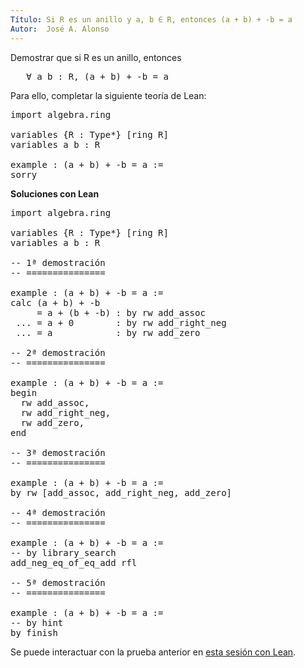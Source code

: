 ```yaml
---
Título: Si R es un anillo y a, b ∈ R, entonces (a + b) + -b = a
Autor:  José A. Alonso
---
```


Demostrar que si R es un anillo, entonces
<pre lang="text">
   ∀ a b : R, (a + b) + -b = a
</pre>

Para ello, completar la siguiente teoría de Lean:

<pre lang="lean">
import algebra.ring

variables {R : Type*} [ring R]
variables a b : R

example : (a + b) + -b = a :=
sorry
</pre>

<b>Soluciones con Lean</b>

<pre lang="lean">
import algebra.ring

variables {R : Type*} [ring R]
variables a b : R

-- 1ª demostración
-- ===============

example : (a + b) + -b = a :=
calc (a + b) + -b
     = a + (b + -b) : by rw add_assoc
 ... = a + 0        : by rw add_right_neg
 ... = a            : by rw add_zero

-- 2ª demostración
-- ===============

example : (a + b) + -b = a :=
begin
  rw add_assoc,
  rw add_right_neg,
  rw add_zero,
end

-- 3ª demostración
-- ===============

example : (a + b) + -b = a :=
by rw [add_assoc, add_right_neg, add_zero]

-- 4ª demostración
-- ===============

example : (a + b) + -b = a :=
-- by library_search
add_neg_eq_of_eq_add rfl

-- 5ª demostración
-- ===============

example : (a + b) + -b = a :=
-- by hint
by finish
</pre>

Se puede interactuar con la prueba anterior en <a href="https://leanprover-community.github.io/lean-web-editor/#url=https://raw.githubusercontent.com/jaalonso/Calculemus/main/src/Opuesto_se_cancela_con_la_suma_por_la_derecha.lean" rel="noopener noreferrer" target="_blank">esta sesión con Lean</a>.
